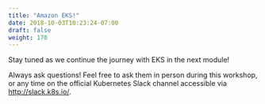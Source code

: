 ```yaml
---
title: "Amazon EKS!"
date: 2018-10-03T10:23:24-07:00
draft: false
weight: 170
---
```


Stay tuned as we continue the journey with EKS in the next module!

Always ask questions!  Feel free to ask them in person during this workshop, or any time on the official Kubernetes Slack channel accessible via http://slack.k8s.io/.
